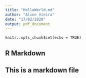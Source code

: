 ```yaml
---
title: "HelloWorld.md"
author: "Aline Vieira"
date: "17/02/2020"
output: pdf_document
---
```


```{r setup, include=FALSE}
knitr::opts_chunk$set(echo = TRUE)
```

## R Markdown


## This is a markdown file
